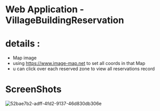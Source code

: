 # Web Application -  VillageBuildingReservation
# details : 
- Map image
- using https://www.image-map.net to set all coords in that Map 
- u can click over each reserved zone to view  all reservations record 

# ScreenShots
![52bae7b2-adff-4fd2-9137-46d830db306e](https://user-images.githubusercontent.com/78031951/150747672-d7fe460c-ff65-4b0a-87ff-5cb51050fa71.jpg)

